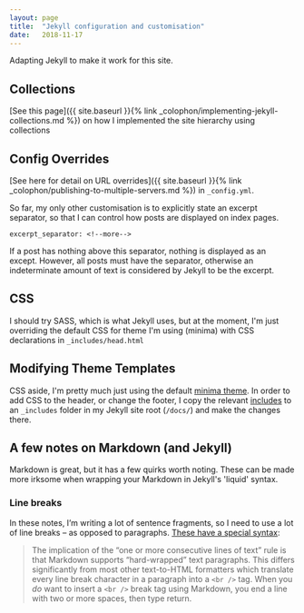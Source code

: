 ```yaml
---
layout: page
title:  "Jekyll configuration and customisation"
date:   2018-11-17
---
```


Adapting Jekyll to make it work for this site.

<!--more-->


## Collections

[See this page]({{ site.baseurl }}{% link _colophon/implementing-jekyll-collections.md %}) on how I implemented the site hierarchy using collections


## Config Overrides

[See here for detail on URL overrides]({{ site.baseurl }}{% link _colophon/publishing-to-multiple-servers.md %}) in `_config.yml`.


So far, my only other customisation is to explicitly state an excerpt separator, so that I can control how posts are displayed on index pages.

```
excerpt_separator: <!--more-->
```

If a post has nothing above this separator, nothing is displayed as an except. However, all posts must have the separator, otherwise an indeterminate amount of text is considered by Jekyll to be the excerpt.

## CSS

I should try SASS, which is what Jekyll uses, but at the moment, I'm just overriding the default CSS for theme I'm using (minima) with CSS declarations in `_includes/head.html`

## Modifying Theme Templates 

CSS aside, I'm pretty much just using the default [minima theme](https://github.com/jekyll/minima). In order to add CSS to the header, or change the footer, I copy the relevant [includes](https://github.com/jekyll/minima/tree/master/_includes) to an `_includes` folder in my Jekyll site root (`/docs/`) and make the changes there.



## A few notes on Markdown (and Jekyll)

Markdown is great, but it has a few quirks worth noting. These can be made more irksome when wrapping your Markdown in Jekyll's 'liquid' syntax.

### Line breaks
In these notes, I’m writing a lot of sentence fragments, so I need to use a lot of line breaks – as opposed to paragraphs. [These have a special syntax](https://daringfireball.net/projects/markdown/syntax#p):

> The implication of the “one or more consecutive lines of text” rule is that Markdown supports “hard-wrapped” text paragraphs. This differs significantly from most other text-to-HTML formatters which translate every line break character in a paragraph into a `<br />` tag.
> When you _do_ want to insert a `<br />` break tag using Markdown, you end a line with two or more spaces, then type return.

